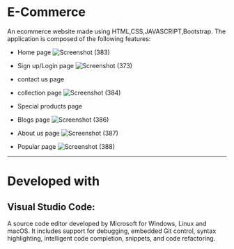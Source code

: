 # E-Commerce
An ecommerce website made using HTML,CSS,JAVASCRIPT,Bootstrap.
The application is composed of the following features:

+ Home page
![Screenshot (383)](https://user-images.githubusercontent.com/74485892/204300371-ed6a58f3-417d-4be6-8937-bc5c27df918c.png)
+ Sign up/Login page
![Screenshot (373)](https://user-images.githubusercontent.com/74485892/204296360-39ec1c30-46cf-44e6-b360-20d78f75aea9.png)
+ contact us page


+ collection page
![Screenshot (384)](https://user-images.githubusercontent.com/74485892/204300512-2574eb34-fafa-4d79-8f59-46280e33600f.png)

+ Special products page
+ Blogs page
![Screenshot (386)](https://user-images.githubusercontent.com/74485892/204299983-17e8eeea-2e25-43cf-9c26-528df82b8860.png)
+ About us page
![Screenshot (387)](https://user-images.githubusercontent.com/74485892/204299689-0aea2127-6803-43fc-a637-cc7aec23eef7.png)
+ Popular page
![Screenshot (388)](https://user-images.githubusercontent.com/74485892/204300916-57497eb3-3c0e-46e8-a2a6-6c0dd6bb9810.png)
***
# Developed with
## Visual Studio Code:
A source code editor developed by Microsoft for Windows, Linux and macOS. It includes support for debugging, embedded Git control, syntax highlighting, intelligent code completion, snippets, and code refactoring.
